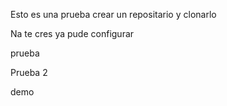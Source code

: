 Esto es una prueba crear un repositario y clonarlo


Na te cres ya pude configurar


prueba


Prueba 2


demo